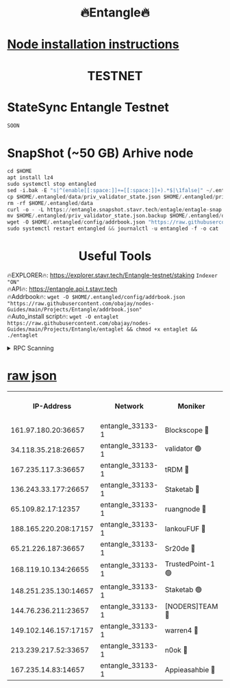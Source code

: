 <h1 align="center"> 🔥Entangle🔥</h1>

[Node installation instructions](https://github.com/obajay/nodes-Guides/tree/main/Projects/Entangle)
=

<h1 align="center"> TESTNET</h1>

# StateSync Entangle Testnet
```python
SOON
```
# SnapShot (~50 GB) Arhive node
```python
cd $HOME
apt install lz4
sudo systemctl stop entangled
sed -i.bak -E "s|^(enable[[:space:]]+=[[:space:]]+).*$|\1false|" ~/.entangled/config/config.toml
cp $HOME/.entangled/data/priv_validator_state.json $HOME/.entangled/priv_validator_state.json.backup
rm -rf $HOME/.entangled/data
curl -o - -L https://entangle.snapshot.stavr.tech/entagle/entagle-snap.tar.lz4 | lz4 -c -d - | tar -x -C $HOME/.entangled --strip-components 2
mv $HOME/.entangled/priv_validator_state.json.backup $HOME/.entangled/data/priv_validator_state.json
wget -O $HOME/.entangled/config/addrbook.json "https://raw.githubusercontent.com/obajay/nodes-Guides/main/Projects/Entangle/addrbook.json"
sudo systemctl restart entangled && journalctl -u entangled -f -o cat
```
 <h1 align="center"> Useful Tools</h1>
 
🔥EXPLORER🔥: https://explorer.stavr.tech/Entangle-testnet/staking        `Indexer "ON"` \
🔥API🔥:      https://entangle.api.t.stavr.tech \
🔥Addrbook🔥: ```wget -O $HOME/.entangled/config/addrbook.json "https://raw.githubusercontent.com/obajay/nodes-Guides/main/Projects/Entangle/addrbook.json"``` \
🔥Auto_install script🔥:  `wget -O entaglet https://raw.githubusercontent.com/obajay/nodes-Guides/main/Projects/Entangle/entaglet && chmod +x entaglet && ./entaglet`


<details>
<summary>RPC Scanning</summary>

<h2 align="center"> We scan nodes in real time every 4 hours. And we provide the final result of RPC endpoints.
We cannot influence the operation of these nodes in any way. </h2>


```python
If Voting Power is higher than 0 --> then the Node is a validator of the network and may be subject to attack and be a potential threat to the chain.
```
```python
We marked such validators with a red symbol
```

</details>

[raw json](https://rpc-check.entangt.stavr.tech/entangt/rpc-entangt-result.json)
=


<table><tr><th>IP-Address</th><th>Network</th><th>Moniker</th><th>Latest Block Height</th><th>Earliest Block Height</th><th>Catching Up</th><th>Tx Index</th><th>Voting Power</th><th>Scan Time</th></tr><tr><td>161.97.180.20:36657</td><td>entangle_33133-1</td><td>Blockscope 🔴</td><td>2454486</td><td>1</td><td>False</td><td>off</td><td>308611861928354</td><td>2024-03-02T22:46:51.668348127UTC</td></tr><tr><td>34.118.35.218:26657</td><td>entangle_33133-1</td><td>validator 🟢</td><td>2454490</td><td>1</td><td>False</td><td>on</td><td>0</td><td>2024-03-02T22:47:16.504589583UTC</td></tr><tr><td>167.235.117.3:36657</td><td>entangle_33133-1</td><td>tRDM 🔴</td><td>2454490</td><td>1</td><td>False</td><td>on</td><td>212643109640870</td><td>2024-03-02T22:47:16.887906122UTC</td></tr><tr><td>136.243.33.177:26657</td><td>entangle_33133-1</td><td>Staketab 🔴</td><td>2454488</td><td>660001</td><td>False</td><td>on</td><td>179169489327376</td><td>2024-03-02T22:47:05.401831119UTC</td></tr><tr><td>65.109.82.17:12357</td><td>entangle_33133-1</td><td>ruangnode 🔴</td><td>2454486</td><td>1312001</td><td>False</td><td>off</td><td>551926305318575</td><td>2024-03-02T22:46:52.057379657UTC</td></tr><tr><td>188.165.220.208:17157</td><td>entangle_33133-1</td><td>lankouFUF 🔴</td><td>2454486</td><td>1910001</td><td>False</td><td>off</td><td>329942890668753</td><td>2024-03-02T22:46:54.359685321UTC</td></tr><tr><td>65.21.226.187:36657</td><td>entangle_33133-1</td><td>Sr20de 🔴</td><td>2454486</td><td>2049001</td><td>False</td><td>off</td><td>29180390903389</td><td>2024-03-02T22:46:51.399139896UTC</td></tr><tr><td>168.119.10.134:26655</td><td>entangle_33133-1</td><td>TrustedPoint-1 🟢</td><td>2454490</td><td>2268001</td><td>False</td><td>off</td><td>0</td><td>2024-03-02T22:47:17.164258385UTC</td></tr><tr><td>148.251.235.130:14657</td><td>entangle_33133-1</td><td>Staketab 🟢</td><td>2454486</td><td>2272001</td><td>False</td><td>on</td><td>0</td><td>2024-03-02T22:46:51.027397411UTC</td></tr><tr><td>144.76.236.211:23657</td><td>entangle_33133-1</td><td>[NODERS]TEAM 🔴</td><td>2454488</td><td>2304001</td><td>False</td><td>off</td><td>26809152812468265</td><td>2024-03-02T22:47:03.103750794UTC</td></tr><tr><td>149.102.146.157:17157</td><td>entangle_33133-1</td><td>warren4 🔴</td><td>2454487</td><td>2327001</td><td>False</td><td>on</td><td>501561341968296</td><td>2024-03-02T22:47:02.846809871UTC</td></tr><tr><td>213.239.217.52:33657</td><td>entangle_33133-1</td><td>n0ok 🔴</td><td>2454488</td><td>2354488</td><td>False</td><td>off</td><td>46610516067937862</td><td>2024-03-02T22:47:09.733487042UTC</td></tr><tr><td>167.235.14.83:14657</td><td>entangle_33133-1</td><td>Appieasahbie 🔴</td><td>2454490</td><td>2436001</td><td>False</td><td>on</td><td>43264975152238731</td><td>2024-03-02T22:47:16.102317958UTC</td></tr></table>

